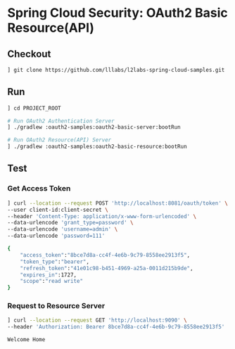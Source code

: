 # Spring Cloud Security: OAuth2 Basic Resource(API)

## Checkout
```bash
] git clone https://github.com/lllabs/l2labs-spring-cloud-samples.git
```

## Run
```bash
] cd PROJECT_ROOT

# Run OAuth2 Authentication Server
] ./gradlew :oauth2-samples:oauth2-basic-server:bootRun

# Run OAuth2 Resource(API) Server
] ./gradlew :oauth2-samples:oauth2-basic-resource:bootRun
```

## Test
### Get Access Token
```bash
] curl --location --request POST 'http://localhost:8081/oauth/token' \
--user client-id:client-secret \
--header 'Content-Type: application/x-www-form-urlencoded' \
--data-urlencode 'grant_type=password' \
--data-urlencode 'username=admin' \
--data-urlencode 'password=111'

{
    "access_token":"8bce7d8a-cc4f-4e6b-9c79-8558ee2913f5",
    "token_type":"bearer",
    "refresh_token":"41e01c98-b451-4969-a25a-0011d215b9de",
    "expires_in":1727,
    "scope":"read write"
}
```

### Request to Resource Server
```bash
] curl --location --request GET 'http://localhost:9090' \
--header 'Authorization: Bearer 8bce7d8a-cc4f-4e6b-9c79-8558ee2913f5'

Welcome Home
```
